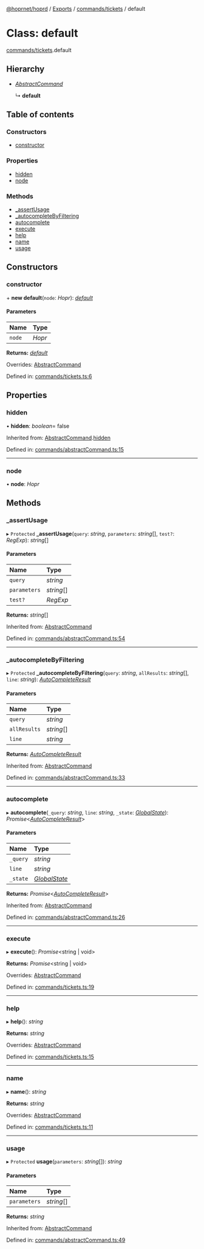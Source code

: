 [@hoprnet/hoprd](../README.md) / [Exports](../modules.md) / [commands/tickets](../modules/commands_tickets.md) / default

# Class: default

[commands/tickets](../modules/commands_tickets.md).default

## Hierarchy

- [*AbstractCommand*](commands_abstractcommand.abstractcommand.md)

  ↳ **default**

## Table of contents

### Constructors

- [constructor](commands_tickets.default.md#constructor)

### Properties

- [hidden](commands_tickets.default.md#hidden)
- [node](commands_tickets.default.md#node)

### Methods

- [\_assertUsage](commands_tickets.default.md#_assertusage)
- [\_autocompleteByFiltering](commands_tickets.default.md#_autocompletebyfiltering)
- [autocomplete](commands_tickets.default.md#autocomplete)
- [execute](commands_tickets.default.md#execute)
- [help](commands_tickets.default.md#help)
- [name](commands_tickets.default.md#name)
- [usage](commands_tickets.default.md#usage)

## Constructors

### constructor

\+ **new default**(`node`: *Hopr*): [*default*](commands_tickets.default.md)

#### Parameters

| Name | Type |
| :------ | :------ |
| `node` | *Hopr* |

**Returns:** [*default*](commands_tickets.default.md)

Overrides: [AbstractCommand](commands_abstractcommand.abstractcommand.md)

Defined in: [commands/tickets.ts:6](https://github.com/hoprnet/hoprnet/blob/448a47a/packages/hoprd/src/commands/tickets.ts#L6)

## Properties

### hidden

• **hidden**: *boolean*= false

Inherited from: [AbstractCommand](commands_abstractcommand.abstractcommand.md).[hidden](commands_abstractcommand.abstractcommand.md#hidden)

Defined in: [commands/abstractCommand.ts:15](https://github.com/hoprnet/hoprnet/blob/448a47a/packages/hoprd/src/commands/abstractCommand.ts#L15)

___

### node

• **node**: *Hopr*

## Methods

### \_assertUsage

▸ `Protected` **_assertUsage**(`query`: *string*, `parameters`: *string*[], `test?`: *RegExp*): *string*[]

#### Parameters

| Name | Type |
| :------ | :------ |
| `query` | *string* |
| `parameters` | *string*[] |
| `test?` | *RegExp* |

**Returns:** *string*[]

Inherited from: [AbstractCommand](commands_abstractcommand.abstractcommand.md)

Defined in: [commands/abstractCommand.ts:54](https://github.com/hoprnet/hoprnet/blob/448a47a/packages/hoprd/src/commands/abstractCommand.ts#L54)

___

### \_autocompleteByFiltering

▸ `Protected` **_autocompleteByFiltering**(`query`: *string*, `allResults`: *string*[], `line`: *string*): [*AutoCompleteResult*](../modules/commands_abstractcommand.md#autocompleteresult)

#### Parameters

| Name | Type |
| :------ | :------ |
| `query` | *string* |
| `allResults` | *string*[] |
| `line` | *string* |

**Returns:** [*AutoCompleteResult*](../modules/commands_abstractcommand.md#autocompleteresult)

Inherited from: [AbstractCommand](commands_abstractcommand.abstractcommand.md)

Defined in: [commands/abstractCommand.ts:33](https://github.com/hoprnet/hoprnet/blob/448a47a/packages/hoprd/src/commands/abstractCommand.ts#L33)

___

### autocomplete

▸ **autocomplete**(`_query`: *string*, `line`: *string*, `_state`: [*GlobalState*](../modules/commands_abstractcommand.md#globalstate)): *Promise*<[*AutoCompleteResult*](../modules/commands_abstractcommand.md#autocompleteresult)\>

#### Parameters

| Name | Type |
| :------ | :------ |
| `_query` | *string* |
| `line` | *string* |
| `_state` | [*GlobalState*](../modules/commands_abstractcommand.md#globalstate) |

**Returns:** *Promise*<[*AutoCompleteResult*](../modules/commands_abstractcommand.md#autocompleteresult)\>

Inherited from: [AbstractCommand](commands_abstractcommand.abstractcommand.md)

Defined in: [commands/abstractCommand.ts:26](https://github.com/hoprnet/hoprnet/blob/448a47a/packages/hoprd/src/commands/abstractCommand.ts#L26)

___

### execute

▸ **execute**(): *Promise*<string \| void\>

**Returns:** *Promise*<string \| void\>

Overrides: [AbstractCommand](commands_abstractcommand.abstractcommand.md)

Defined in: [commands/tickets.ts:19](https://github.com/hoprnet/hoprnet/blob/448a47a/packages/hoprd/src/commands/tickets.ts#L19)

___

### help

▸ **help**(): *string*

**Returns:** *string*

Overrides: [AbstractCommand](commands_abstractcommand.abstractcommand.md)

Defined in: [commands/tickets.ts:15](https://github.com/hoprnet/hoprnet/blob/448a47a/packages/hoprd/src/commands/tickets.ts#L15)

___

### name

▸ **name**(): *string*

**Returns:** *string*

Overrides: [AbstractCommand](commands_abstractcommand.abstractcommand.md)

Defined in: [commands/tickets.ts:11](https://github.com/hoprnet/hoprnet/blob/448a47a/packages/hoprd/src/commands/tickets.ts#L11)

___

### usage

▸ `Protected` **usage**(`parameters`: *string*[]): *string*

#### Parameters

| Name | Type |
| :------ | :------ |
| `parameters` | *string*[] |

**Returns:** *string*

Inherited from: [AbstractCommand](commands_abstractcommand.abstractcommand.md)

Defined in: [commands/abstractCommand.ts:49](https://github.com/hoprnet/hoprnet/blob/448a47a/packages/hoprd/src/commands/abstractCommand.ts#L49)
